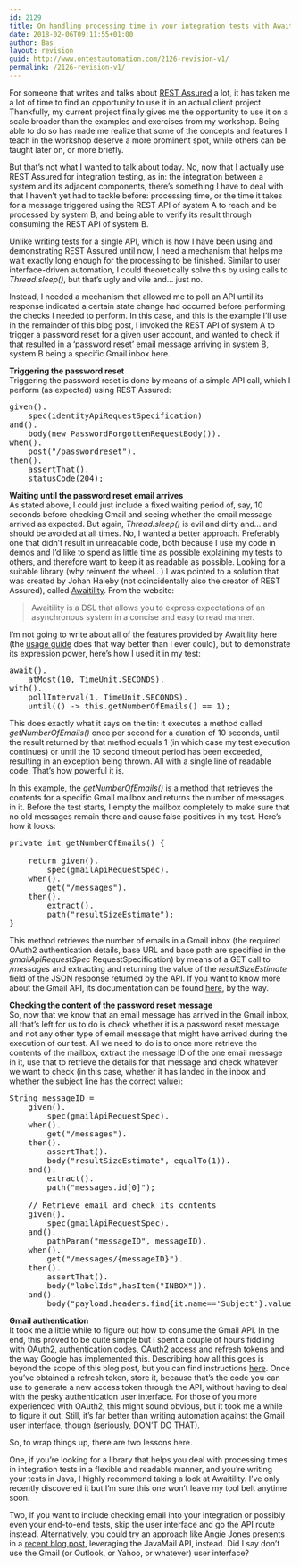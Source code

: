 ```yaml
---
id: 2129
title: On handling processing time in your integration tests with Awaitility, and on using the Gmail API
date: 2018-02-06T09:11:55+01:00
author: Bas
layout: revision
guid: http://www.ontestautomation.com/2126-revision-v1/
permalink: /2126-revision-v1/
---
```

For someone that writes and talks about <a href="http://rest-assured.io/" rel="noopener" target="_blank">REST Assured</a> a lot, it has taken me a lot of time to find an opportunity to use it in an actual client project. Thankfully, my current project finally gives me the opportunity to use it on a scale broader than the examples and exercises from my workshop. Being able to do so has made me realize that some of the concepts and features I teach in the workshop deserve a more prominent spot, while others can be taught later on, or more briefly.

But that&#8217;s not what I wanted to talk about today. No, now that I actually use REST Assured for integration testing, as in: the integration between a system and its adjacent components, there&#8217;s something I have to deal with that I haven&#8217;t yet had to tackle before: processing time, or the time it takes for a message triggered using the REST API of system A to reach and be processed by system B, and being able to verify its result through consuming the REST API of system B.

Unlike writing tests for a single API, which is how I have been using and demonstrating REST Assured until now, I need a mechanism that helps me wait exactly long enough for the processing to be finished. Similar to user interface-driven automation, I could theoretically solve this by using calls to _Thread.sleep()_, but that&#8217;s ugly and vile and&#8230; just no.

Instead, I needed a mechanism that allowed me to poll an API until its response indicated a certain state change had occurred before performing the checks I needed to perform. In this case, and this is the example I&#8217;ll use in the remainder of this blog post, I invoked the REST API of system A to trigger a password reset for a given user account, and wanted to check if that resulted in a &#8216;password reset&#8217; email message arriving in system B, system B being a specific Gmail inbox here.

**Triggering the password reset**  
Triggering the password reset is done by means of a simple API call, which I perform (as expected) using REST Assured:

<pre class="brush: java; gutter: false">given().
    spec(identityApiRequestSpecification)
and().
    body(new PasswordForgottenRequestBody()).
when().
    post("/passwordreset").
then().
    assertThat().
    statusCode(204);</pre>

**Waiting until the password reset email arrives**  
As stated above, I could just include a fixed waiting period of, say, 10 seconds before checking Gmail and seeing whether the email message arrived as expected. But again, _Thread.sleep()_ is evil and dirty and&#8230; and should be avoided at all times. No, I wanted a better approach. Preferably one that didn&#8217;t result in unreadable code, both because I use my code in demos and I&#8217;d like to spend as little time as possible explaining my tests to others, and therefore want to keep it as readable as possible. Looking for a suitable library (why reinvent the wheel.. ) I was pointed to a solution that was created by Johan Haleby (not coincidentally also the creator of REST Assured), called <a href="https://github.com/awaitility/awaitility" rel="noopener" target="_blank">Awaitility</a>. From the website:

> Awaitility is a DSL that allows you to express expectations of an asynchronous system in a concise and easy to read manner.

I&#8217;m not going to write about all of the features provided by Awaitility here (the <a href="https://github.com/awaitility/awaitility/wiki/Usage" rel="noopener" target="_blank">usage guide</a> does that way better than I ever could), but to demonstrate its expression power, here&#8217;s how I used it in my test:

<pre class="brush: java; gutter: false">await().
    atMost(10, TimeUnit.SECONDS).
with().
    pollInterval(1, TimeUnit.SECONDS).
    until(() -&gt; this.getNumberOfEmails() == 1);</pre>

This does exactly what it says on the tin: it executes a method called _getNumberOfEmails()_ once per second for a duration of 10 seconds, until the result returned by that method equals 1 (in which case my test execution continues) or until the 10 second timeout period has been exceeded, resulting in an exception being thrown. All with a single line of readable code. That&#8217;s how powerful it is.

In this example, the _getNumberOfEmails()_ is a method that retrieves the contents for a specific Gmail mailbox and returns the number of messages in it. Before the test starts, I empty the mailbox completely to make sure that no old messages remain there and cause false positives in my test. Here&#8217;s how it looks:

<pre class="brush: java; gutter: false">private int getNumberOfEmails() {

    return given().
        spec(gmailApiRequestSpec).
    when().
        get("/messages").
    then().
        extract().
        path("resultSizeEstimate");
}</pre>

This method retrieves the number of emails in a Gmail inbox (the required OAuth2 authentication details, base URL and base path are specified in the _gmailApiRequestSpec_ RequestSpecification) by means of a GET call to _/messages_ and extracting and returning the value of the _resultSizeEstimate_ field of the JSON response returned by the API. If you want to know more about the Gmail API, its documentation can be found <a href="https://developers.google.com/gmail/api/" rel="noopener" target="_blank">here</a>, by the way.

**Checking the content of the password reset message**  
So, now that we know that an email message has arrived in the Gmail inbox, all that&#8217;s left for us to do is check whether it is a password reset message and not any other type of email message that might have arrived during the execution of our test. All we need to do is to once more retrieve the contents of the mailbox, extract the message ID of the one email message in it, use that to retrieve the details for that message and check whatever we want to check (in this case, whether it has landed in the inbox and whether the subject line has the correct value):

<pre class="brush: java; gutter: false">String messageID =
    given().
        spec(gmailApiRequestSpec).
    when().
        get("/messages").
    then().
        assertThat().
        body("resultSizeEstimate", equalTo(1)).
    and().
        extract().
        path("messages.id[0]");

    // Retrieve email and check its contents
    given().
        spec(gmailApiRequestSpec).
    and().
        pathParam("messageID", messageID).
    when().
        get("/messages/{messageID}").
    then().
        assertThat().
        body("labelIds",hasItem("INBOX")).
    and().
        body("payload.headers.find{it.name==&#039;Subject&#039;}.value",equalTo("Password reset"));</pre>

**Gmail authentication**  
It took me a little while to figure out how to consume the Gmail API. In the end, this proved to be quite simple but I spent a couple of hours fiddling with OAuth2, authentication codes, OAuth2 access and refresh tokens and the way Google has implemented this. Describing how all this goes is beyond the scope of this blog post, but you can find instructions <a href="https://developers.google.com/gmail/api/guides/" rel="noopener" target="_blank">here</a>. Once you&#8217;ve obtained a refresh token, store it, because that&#8217;s the code you can use to generate a new access token through the API, without having to deal with the pesky authentication user interface. For those of you more experienced with OAuth2, this might sound obvious, but it took me a while to figure it out. Still, it&#8217;s far better than writing automation against the Gmail user interface, though (seriously, DON&#8217;T DO THAT).

So, to wrap things up, there are two lessons here.

One, if you&#8217;re looking for a library that helps you deal with processing times in integration tests in a flexible and readable manner, and you&#8217;re writing your tests in Java, I highly recommend taking a look at Awaitility. I&#8217;ve only recently discovered it but I&#8217;m sure this one won&#8217;t leave my tool belt anytime soon.

Two, if you want to include checking email into your integration or possibly even your end-to-end tests, skip the user interface and go the API route instead. Alternatively, you could try an approach like Angie Jones presents in a <a href="http://angiejones.tech/test-automation-to-verify-email/" rel="noopener" target="_blank">recent blog post</a>, leveraging the JavaMail API, instead. Did I say don&#8217;t use the Gmail (or Outlook, or Yahoo, or whatever) user interface?